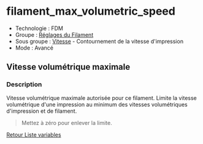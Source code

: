 # filament_max_volumetric_speed

* Technologie : FDM
* Groupe : [Réglages du Filament](../filament_settings/filament_settings.md)
* Sous groupe : [Vitesse](../print_settings/print_settings.md#vitesse) - Contournement de la vitesse d'impression
* Mode : Avancé

## Vitesse volumétrique maximale

### Description

Vitesse volumétrique maximale autorisée pour ce filament.
Limite la vitesse volumétrique d'une impression au minimum des vitesses volumétriques d'impression et de filament.

> Mettez à zéro pour enlever la limite.

[Retour Liste variables](variable_list.md)